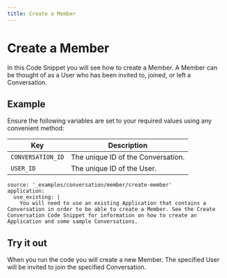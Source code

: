```yaml
---
title: Create a Member
---
```


# Create a Member

In this Code Snippet you will see how to create a Member. A Member can be thought of as a User who has been invited to, joined, or left a Conversation.

## Example

Ensure the following variables are set to your required values using any convenient method:

Key | Description
-- | --
`CONVERSATION_ID` | The unique ID of the Conversation.
`USER_ID` | The unique ID of the User.

```code_snippets
source: '_examples/conversation/member/create-member'
application:
  use_existing: |
    You will need to use an existing Application that contains a Conversation in order to be able to create a Member. See the Create Conversation Code Snippet for information on how to create an Application and some sample Conversations.
```

## Try it out

When you run the code you will create a new Member. The specified User will be invited to join the specified Conversation.

